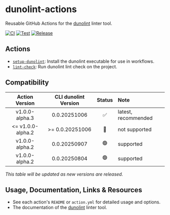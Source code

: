 # dunolint-actions

Reusable GitHub Actions for the [dunolint](https://github.com/mbarbin/dunolint) linter tool.

[![CI](https://github.com/mbarbin/dunolint-actions/actions/workflows/ci.yml/badge.svg)](https://github.com/mbarbin/dunolint-actions/actions/workflows/ci.yml)
[![Test](https://github.com/mbarbin/dunolint-actions/actions/workflows/test-setup-dunolint.yml/badge.svg)](https://github.com/mbarbin/dunolint-actions/actions/workflows/test-setup-dunolint.yml)
[![Release](https://github.com/mbarbin/dunolint-actions/actions/workflows/create-release-on-tag.yml/badge.svg)](https://github.com/mbarbin/dunolint-actions/actions/workflows/create-release-on-tag.yml)

## Actions

- [`setup-dunolint`](./setup-dunolint/README.md): Install the dunolint executable for use in workflows.
- [`lint-check`](./lint-check/README.md): Run dunolint lint check on the project.

## Compatibility

| Action Version     | CLI dunolint Version | Status | Note                |
|:------------------:|:--------------------:|:------:|:--------------------|
| v1.0.0-alpha.3     | 0.0.20251006         | ✅     | latest, recommended |
| <= v1.0.0-alpha.2  | >= 0.0.20251006      | 🔴     | not supported       |
| v1.0.0-alpha.2     | 0.0.20250907         | 🟢     | supported           |
| v1.0.0-alpha.2     | 0.0.20250804         | 🟢     | supported           |

_This table will be updated as new versions are released._

## Usage, Documentation, Links & Resources

- See each action's `README` or `action.yml` for detailed usage and options.
- The documentation of the [dunolint](https://mbarbin.github.io/dunolint/) linter tool.
